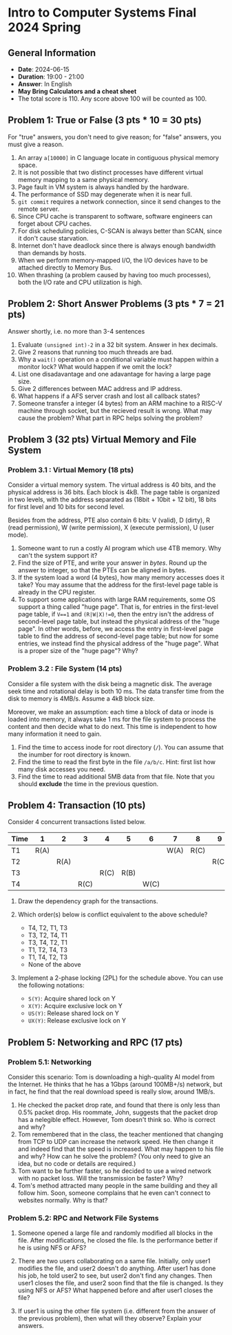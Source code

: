 # Intro to Computer Systems Final 2024 Spring
## General Information
- **Date**: 2024-06-15
- **Duration**: 19:00 - 21:00
- **Answer**: In English
- **May Bring Calculators and a cheat sheet**
- The total score is 110. Any score above 100 will be counted as 100.

## Problem 1: True or False (3 pts * 10 = 30 pts)

For "true" answers, you don't need to give reason; for "false" answers, you must give a reason.

1. An array `a[10000]` in C language locate in contiguous physical memory space.
2. It is not possible that two distinct processes have different virtual memory mapping to a same physical memory.
3. Page fault in VM system is always handled by the hardware.
4. The performance of SSD may degenerate when it is near full.
5. `git commit` requires a network connection, since it send changes to the remote server.
6. Since CPU cache is transparent to software, software engineers can forget about CPU caches.
7. For disk scheduling policies, C-SCAN is always better than SCAN, since it don't cause starvation.
8. Internet don't have deadlock since there is always enough bandwidth than demands by hosts.
9. When we perform memory-mapped I/O, the I/O devices have to be attached directly to Memory Bus.
10. When thrashing (a problem caused by having too much processes), both the I/O rate and CPU utilization is high.

## Problem 2: Short Answer Problems (3 pts * 7 = 21 pts)

Answer shortly, i.e. no more than 3-4 sentences

1. Evaluate `(unsigned int)-2` in a 32 bit system. Answer in hex decimals.
2. Give 2 reasons that running too much threads are bad.
3. Why a `wait()` operation on a conditional variable must happen within a monitor lock? What would happen if we omit the lock?
4. List one disadavantage and one adavantage for having a large page size.
5. Give 2 differences between MAC address and IP address.
6. What happens if a AFS server crash and lost all callback states?
7. Someone transfer a integer (4 bytes) from an ARM machine to a RISC-V machine through socket, but the recieved result is wrong. What may cause the problem? What part in RPC helps solving the problem?

## Problem 3 (32 pts) Virtual Memory and File System

### Problem 3.1 : Virtual Memory (18 pts)

Consider a virtual memory system. The virtual address is 40 bits, and the physical address is 36 bits. Each block is 4kB. The page table is organized in two levels, with the address separated as (18bit + 10bit + 12 bit), 18 bits for first level and 10 bits for second level.

Besides from the address, PTE also contain 6 bits: V (valid), D (dirty), R (read permission), W (write permission), X (execute permission), U (user mode).

1. Someone want to run a costly AI program which use 4TB memory. Why can't the system support it?
2. Find the size of PTE, and write your answer in *bytes*. Round up the answer to integer, so that the PTEs can be aligned in bytes.
3. If the system load a word (4 bytes), how many memory accesses does it take? You may assume that the address for the first-level page table is already in the CPU register.
4. To support some applications with large RAM requirements, some OS support a thing called "huge page". That is, for entries in the first-level page table, if `V==1` and `(R|W|X)!=0`, then the entry isn't the address of second-level page table, but instead the physical address of the "huge page". In other words, before, we access the entry in first-level page table to find the address of second-level page table; but now for some entries, we instead find the physical address of the "huge page". What is a proper size of the "huge page"? Why?

### Problem 3.2 : File System (14 pts)

Consider a file system with the disk being a magnetic disk. The average seek time and rotational delay is both 10 ms. The data transfer time from the disk to memory is 4MB/s. Assume a 4kB block size.

Moreover, we make an assumption: each time a block of data or inode is loaded into memory, it always take 1 ms for the file system to process the content and then decide what to do next. This time is independent to how many information it need to gain.

1. Find the time to access inode for root directory (`/`). You can assume that the inumber for root directory is known.
2. Find the time to read the first byte in the file `/a/b/c`. Hint: first list how many disk accesses you need.
3. Find the time to read additional 5MB data from that file. Note that you should **exclude** the time in the previous question.

## Problem 4: Transaction (10 pts)

Consider 4 concurrent transactions listed below.

| Time | 1 | 2 | 3 | 4 | 5 | 6 | 7 | 8 | 9 | 10 |
|------|---|---|---|---|---|---|---|---|---|----|
| T1   | R(A) |  | | | | | W(A)| R(C)| | |
| T2   | | R(A) | |  | | | | |  R(C)||
| T3   | | | | R(C) | R(B)  |  | | | |W(B) |
| T4   | | | R(C) | | |  W(C) | | | | |

1. Draw the dependency graph for the transactions.
2. Which order(s) below is conflict equivalent to the above schedule?
   - T4, T2, T1, T3
   - T3, T2, T4, T1
   - T3, T4, T2, T1
   - T1, T2, T4, T3
   - T1, T4, T2, T3
   - None of the above

3. Implement a 2-phase locking (2PL) for the schedule above. You can use the following notations:
    - `S(Y)`: Acquire shared lock on Y
    - `X(Y)`: Acquire exclusive lock on Y
    - `US(Y)`: Release shared lock on Y
    - `UX(Y)`: Release exclusive lock on Y

## Problem 5: Networking and RPC (17 pts)

### Problem 5.1: Networking

Consider this scenario: Tom is downloading a high-quality AI model from the Internet. He thinks that he has a 1Gbps (around 100MB+/s) network, but in fact, he find that the real download speed is really slow, around 1MB/s.

1. He checked the packet drop rate, and found that there is only less than 0.5% packet drop. His roommate, John, suggests that the packet drop has a nelegible effect. However, Tom doesn't think so. Who is correct and why?
2. Tom remembered that in the class, the teacher mentioned that changing from TCP to UDP can increase the network speed. He then change it and indeed find that the speed is increased. What may happen to his file and why? How can he solve the problem? (You only need to give an idea, but no code or details are required.)
3. Tom want to be further faster, so he decided to use a wired network with no packet loss. Will the transmission be faster? Why?
4. Tom's method attracted many people in the same building and they all follow him. Soon, someone complains that he even can't connect to websites normally. Why is that?

### Problem 5.2: RPC and Network File Systems

1. Someone opened a large file and randomly modified all blocks in the file. After modifications, he closed the file. Is the performance better if he is using NFS or AFS?

2. There are two users collaborating on a same file. Initially, only user1 modifies the file, and user2 doesn't do anything. After user1 has done his job, he told user2 to see, but user2 don't find any changes. Then user1 closes the file, and user2 soon find that the file is changed. Is they using NFS or AFS? What happened before and after user1 closes the file?

3. If user1 is using the other file system (i.e. different from the answer of the previous problem), then what will they observe? Explain your answers.